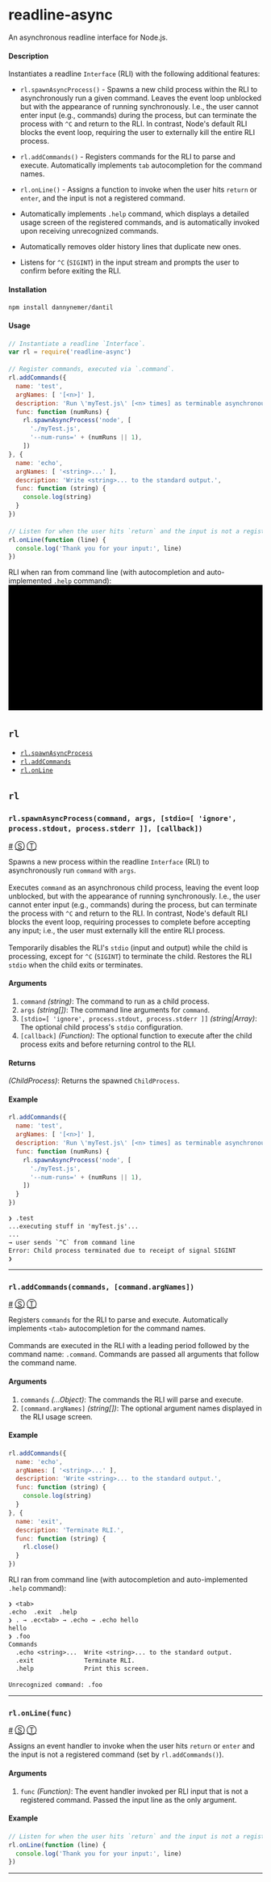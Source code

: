 # readline-async

An asynchronous readline interface for Node.js.

#### Description
Instantiates a readline `Interface` (RLI) with the following additional features:

- `rl.spawnAsyncProcess()` - Spawns a new child process within the RLI to asynchronously run a given command. Leaves the event loop unblocked but with the appearance of running synchronously. I.e., the user cannot enter input (e.g., commands) during the process, but can terminate the process with `^C` and return to the RLI. In contrast, Node's default RLI blocks the event loop, requiring the user to externally kill the entire RLI process.

- `rl.addCommands()` - Registers commands for the RLI to parse and execute. Automatically implements `tab` autocompletion for the command names.

- `rl.onLine()` - Assigns a function to invoke when the user hits `return` or `enter`, and the input is not a registered command.

- Automatically implements `.help` command, which displays a detailed usage screen of the registered commands, and is automatically invoked upon receiving unrecognized commands.

- Automatically removes older history lines that duplicate new ones.

- Listens for `^C` (`SIGINT`) in the input stream and prompts the user to confirm before exiting the RLI.

#### Installation
```shell
npm install dannynemer/dantil
```

#### Usage
```js
// Instantiate a readline `Interface`.
var rl = require('readline-async')

// Register commands, executed via `.command`.
rl.addCommands({
  name: 'test',
  argNames: [ '[<n>]' ],
  description: 'Run \'myTest.js\' [<n> times] as terminable asynchronous process.',
  func: function (numRuns) {
    rl.spawnAsyncProcess('node', [
      './myTest.js',
      '--num-runs=' + (numRuns || 1),
    ])
}, {
  name: 'echo',
  argNames: [ '<string>...' ],
  description: 'Write <string>... to the standard output.',
  func: function (string) {
    console.log(string)
  }
})

// Listen for when the user hits `return` and the input is not a registered command.
rl.onLine(function (line) {
  console.log('Thank you for your input:', line)
})
```
RLI when ran from command line (with autocompletion and auto-implemented `.help` command):
![readline-async demo](https://raw.githubusercontent.com/DannyNemer/readline-async/master/doc/demo.gif)

<!-- div class="toc-container" -->

<!-- div -->

## `rl`
* <a href="#rl-spawnAsyncProcess">`rl.spawnAsyncProcess`</a>
* <a href="#rl-addCommands">`rl.addCommands`</a>
* <a href="#rl-onLine">`rl.onLine`</a>

<!-- /div -->

<!-- /div -->

<!-- div class="doc-container" -->

<!-- div -->

## `rl`

<!-- div -->

### <a id="rl-spawnAsyncProcess"></a>`rl.spawnAsyncProcess(command, args, [stdio=[ 'ignore', process.stdout, process.stderr ]], [callback])`
<a href="#rl-spawnAsyncProcess">#</a> [&#x24C8;](https://github.com/DannyNemer/readline-async/blob/master/readlineAsync.js#L81 "View in source") [&#x24C9;][1]

Spawns a new process within the readline `Interface` (RLI) to asynchronously run `command` with `args`.
<br>
<br>
Executes `command` as an asynchronous child process, leaving the event loop unblocked, but with the appearance of running synchronously. I.e., the user cannot enter input (e.g., commands) during the process, but can terminate the process with `^C` and return to the RLI. In contrast, Node's default RLI blocks the event loop, requiring processes to complete before accepting any input; i.e., the user must externally kill the entire RLI process.
<br>
<br>
Temporarily disables the RLI's `stdio` (input and output) while the child is processing, except for `^C` (`SIGINT`) to terminate the child. Restores the RLI `stdio` when the child exits or terminates.

#### Arguments
1. `command` *(string)*: The command to run as a child process.
2. `args` *(string&#91;&#93;)*: The command line arguments for `command`.
3. `[stdio=[ 'ignore', process.stdout, process.stderr ]]` *(string|Array)*: The optional child process's `stdio` configuration.
4. `[callback]` *(Function)*: The optional function to execute after the child process exits and before returning control to the RLI.

#### Returns
*(ChildProcess)*:  Returns the spawned `ChildProcess`.

#### Example
```js
rl.addCommands({
  name: 'test',
  argNames: [ '[<n>]' ],
  description: 'Run \'myTest.js\' [<n> times] as terminable asynchronous process.',
  func: function (numRuns) {
    rl.spawnAsyncProcess('node', [
      './myTest.js',
      '--num-runs=' + (numRuns || 1),
    ])
  }
})
```
```
❯ .test
...executing stuff in 'myTest.js'...
...
→ user sends `^C` from command line
Error: Child process terminated due to receipt of signal SIGINT
❯
```
* * *

<!-- /div -->

<!-- div -->

### <a id="rl-addCommands"></a>`rl.addCommands(commands, [command.argNames])`
<a href="#rl-addCommands">#</a> [&#x24C8;](https://github.com/DannyNemer/readline-async/blob/master/readlineAsync.js#L197 "View in source") [&#x24C9;][1]

Registers `commands` for the RLI to parse and execute. Automatically implements `<tab>` autocompletion for the command names.
<br>
<br>
Commands are executed in the RLI with a leading period followed by the command name: `.command`. Commands are passed all arguments that follow the command name.

#### Arguments
1. `commands` *(...Object)*: The commands the RLI will parse and execute.
2. `[command.argNames]` *(string&#91;&#93;)*: The optional argument names displayed in the RLI usage screen.

#### Example
```js
rl.addCommands({
  name: 'echo',
  argNames: [ '<string>...' ],
  description: 'Write <string>... to the standard output.',
  func: function (string) {
    console.log(string)
  }
}, {
  name: 'exit',
  description: 'Terminate RLI.',
  func: function (string) {
    rl.close()
  }
})
```
RLI ran from command line (with autocompletion and auto-implemented `.help` command):
```
❯ <tab>
.echo  .exit  .help
❯ . → .ec<tab> → .echo → .echo hello
hello
❯ .foo
Commands
  .echo <string>...  Write <string>... to the standard output.
  .exit              Terminate RLI.
  .help              Print this screen.

Unrecognized command: .foo
```
* * *

<!-- /div -->

<!-- div -->

### <a id="rl-onLine"></a>`rl.onLine(func)`
<a href="#rl-onLine">#</a> [&#x24C8;](https://github.com/DannyNemer/readline-async/blob/master/readlineAsync.js#L318 "View in source") [&#x24C9;][1]

Assigns an event handler to invoke when the user hits `return` or `enter` and the input is not a registered command (set by `rl.addCommands()`).

#### Arguments
1. `func` *(Function)*: The event handler invoked per RLI input that is not a registered command. Passed the input line as the only argument.

#### Example
```js
// Listen for when the user hits `return` and the input is not a registered command.
rl.onLine(function (line) {
  console.log('Thank you for your input:', line)
})
```
* * *

<!-- /div -->

<!-- /div -->

<!-- /div -->

 [1]: #rl "Jump back to the TOC."
